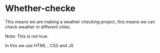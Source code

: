# Whether-checke
This means we are making a weather checking project, this means we can check weather in different cities.

Note: This is not true.

In this we use HTML , CSS and JS 
